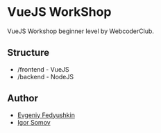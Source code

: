 # VueJS WorkShop
VueJS Workshop beginner level by WebcoderClub.

## Structure
* /frontend - VueJS
* /backend - NodeJS

## Author
* [Evgeniy Fedyushkin](https://github.com/fedot-ost)
* [Igor Somov](https://github.com/DonPrus)

